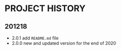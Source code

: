 # PROJECT HISTORY

## 201218
- 2.0.1 add `README.md` file
- 2.0.0 new and updated version for the end of 2020